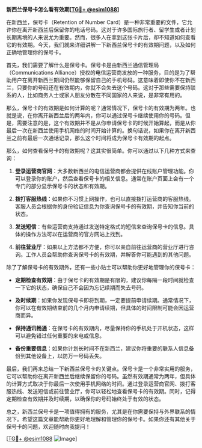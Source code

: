 **新西兰保号卡怎么看有效期[[TG💪+ @esim1088](https://t.me/s/esim1088)]**

在新西兰，保号卡（Retention of Number Card）是一种非常重要的文件，它允许你在离开新西兰后保留你的电话号码。这对于许多国际旅行者、留学生或者计划长期离境的人来说尤为重要。然而，很多人在拿到这张卡片后，却不知道如何查看它的有效期。今天，我们就来详细讲解一下新西兰保号卡的有效期问题，以及如何正确地管理你的保号卡。

首先，我们需要了解什么是保号卡。保号卡是由新西兰通信管理局（Communications Alliance）授权的电信运营商发放的一种服务，目的是为了帮助用户在离开新西兰期间仍然能够保留自己的手机号码。这意味着即使你不在新西兰，只要你的号码还在有效期内，你就不会失去这个号码。这对于那些需要保持联系的人，比如商务人士或家人朋友分散在不同国家的人来说，是非常有用的。

那么，保号卡的有效期是如何计算的呢？通常情况下，保号卡的有效期为两年。也就是说，在你离开新西兰后的两年内，你可以通过保号卡继续使用你的号码。但是，需要注意的是，这个有效期并不是从你申请保号卡的时候开始算起，而是从你最后一次在新西兰使用手机网络的时间开始计算的。换句话说，如果你在离开新西兰之前有最后一次通话记录，那么这个时间将成为保号卡有效期的起点。

那么，如何查看保号卡的有效期呢？这其实很简单。你可以通过以下几种方式来查询：

1. **登录运营商官网**：大多数新西兰的电信运营商都会提供在线账户管理功能。你可以登录你的账户，然后查看保号卡的相关信息。通常在账户页面上会有一个专门的部分显示保号卡的状态和有效期。

2. **拨打客服热线**：如果你不习惯上网操作，也可以直接拨打运营商的客服热线。客服人员会根据你的身份验证信息为你查询保号卡的有效期，并告知你当前的状态。

3. **发送短信**：有些运营商支持通过发送特定格式的短信来查询保号卡的信息。具体的操作方法可以在运营商的官方网站上找到。

4. **前往营业厅**：如果以上方法都不方便，你可以亲自前往运营商的营业厅进行咨询。工作人员会帮助你查询保号卡的有效期，并解答你可能遇到的其他问题。

除了了解保号卡的有效期外，还有一些小贴士可以帮助你更好地管理你的保号卡：

- **定期检查有效期**：由于保号卡的有效期是有限的，建议你每隔一段时间就检查一下它的状态，确保自己不会因为忘记续期而失去号码。

- **及时续期**：如果你发现保号卡即将到期，一定要提前申请续期。通常情况下，你可以在有效期结束前的几个月内申请续期，但具体的时间限制可能会因运营商而异。

- **保持通讯畅通**：在保号卡的有效期内，尽量保持你的手机处于开机状态，这样可以避免错过任何重要的来电或信息。

- **备份重要信息**：如果你计划长时间不在新西兰，建议你将重要的联系人信息备份到其他设备上，以防万一号码丢失。

最后，我们再来总结一下新西兰保号卡的关键点。保号卡是一个非常实用的服务，它可以帮助你在离开新西兰后继续保留你的号码。虽然有效期通常为两年，但具体的计算方式取决于你最后一次使用手机网络的时间。通过登录运营商官网、拨打客服热线、发送短信或前往营业厅，你可以轻松地查看保号卡的有效期。同时，记得定期检查有效期并及时续期，以确保你的号码始终处于有效的状态。

总之，新西兰保号卡是一项值得拥有的服务，尤其是在你需要保持与外界联系的情况下。希望这篇文章能帮助你更好地理解和管理你的保号卡。如果你还有其他关于保号卡的问题，欢迎随时向我提问！

[[TG💪+ @esim1088](https://t.me/s/esim1088) ![Image](https://i.postimg.cc/4NQfJmqS/Snipaste-2025-05-13-00-14-12.png)]